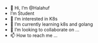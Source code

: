 - 👋 Hi, I’m @Halahuf
- I’m Student
- 👀 I’m interested in K8s
- 🌱 I’m currently learning k8s and golang
- 💞️ I’m looking to collaborate on ...
- 📫 How to reach me ...

<!---
Halahuf/Halahuf is a ✨ special ✨ repository because its `README.md` (this file) appears on your GitHub profile.
You can click the Preview link to take a look at your changes.
--->

